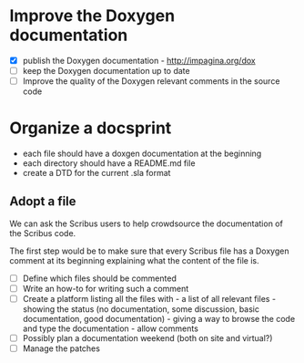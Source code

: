 # Improve the Doxygen documentation

- [x] publish the Doxygen documentation
      - <http://impagina.org/dox>
- [ ] keep the Doxygen documentation up to date
- [ ] Improve the quality of the Doxygen relevant comments in the source code

# Organize a docsprint

- each file should have a doxgen documentation at the beginning
- each directory should have a README.md file
- create a DTD for the current .sla format

## Adopt a file

We can ask the Scribus users to help crowdsource the documentation of the Scribus code.

The first step would be to make sure that every Scribus file has a Doxygen comment at its beginning explaining what the content of the file is.

- [ ] Define which files should be commented
- [ ] Write an how-to for writing such a comment
- [ ] Create a platform listing all the files with
      - a list of all relevant files
      - showing the status (no documentation, some discussion, basic documentation, good documentation)
      - giving a way to browse the code and type the documentation
      - allow comments
- [ ] Possibly plan a documentation weekend (both on site and virtual?)
- [ ] Manage the patches
